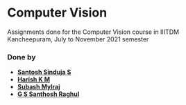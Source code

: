 # Computer Vision
Assignments done for the Computer Vision course in IIITDM Kancheepuram, July to November 2021 semester

### Done by 

* __[Santosh Sinduja S](https://github.com/Sinduja-S)__
* __[Harish K M](https://github.com/HarishKMurali)__
* __[Subash Mylraj](https://github.com/SubZer0811)__
* __[G S Santhosh Raghul](https://github.com/santhosh-raghul)__